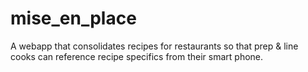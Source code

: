 # mise_en_place
A webapp that consolidates recipes for restaurants so that prep &amp; line cooks can reference recipe specifics from their smart phone. 
